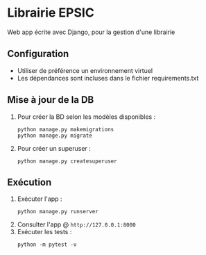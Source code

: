 # Librairie EPSIC

Web app écrite avec Django, pour la gestion d'une librairie

## Configuration
- Utiliser de préférence un environnement virtuel
- Les dépendances sont incluses dans le fichier requirements.txt

## Mise à jour de la DB

1. Pour créer la BD selon les modèles disponibles :
   ```
   python manage.py makemigrations
   python manage.py migrate
   ```
2. Pour créer un superuser : 
   ```
   python manage.py createsuperuser
   ```

## Exécution
1. Exécuter l'app :
   ```
   python manage.py runserver
   ```
2. Consulter l'app @ `http://127.0.0.1:8000`
3. Exécuter les tests :
   ```
   python -m pytest -v
   ```

